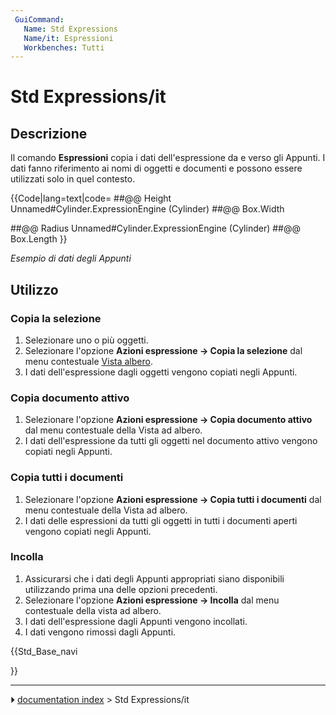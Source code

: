 ```yaml
---
 GuiCommand:
   Name: Std Expressions
   Name/it: Espressioni
   Workbenches: Tutti
---
```


# Std Expressions/it



## Descrizione

Il comando **Espressioni** copia i dati dell\'espressione da e verso gli Appunti. I dati fanno riferimento ai nomi di oggetti e documenti e possono essere utilizzati solo in quel contesto.


{{Code|lang=text|code=
##@@ Height Unnamed#Cylinder.ExpressionEngine (Cylinder)
##@@
Box.Width

##@@ Radius Unnamed#Cylinder.ExpressionEngine (Cylinder)
##@@
Box.Length
}}



*Esempio di dati degli Appunti*



## Utilizzo



### Copia la selezione 

1.  Selezionare uno o più oggetti.
2.  Selezionare l\'opzione **Azioni espressione → Copia la selezione** dal menu contestuale [Vista albero](Tree_view/it.md).
3.  I dati dell\'espressione dagli oggetti vengono copiati negli Appunti.



### Copia documento attivo 

1.  Selezionare l\'opzione **Azioni espressione → Copia documento attivo** dal menu contestuale della Vista ad albero.
2.  I dati dell\'espressione da tutti gli oggetti nel documento attivo vengono copiati negli Appunti.



### Copia tutti i documenti 

1.  Selezionare l\'opzione **Azioni espressione → Copia tutti i documenti** dal menu contestuale della Vista ad albero.
2.  I dati delle espressioni da tutti gli oggetti in tutti i documenti aperti vengono copiati negli Appunti.



### Incolla

1.  Assicurarsi che i dati degli Appunti appropriati siano disponibili utilizzando prima una delle opzioni precedenti.
2.  Selezionare l\'opzione **Azioni espressione → Incolla** dal menu contestuale della vista ad albero.
3.  I dati dell\'espressione dagli Appunti vengono incollati.
4.  I dati vengono rimossi dagli Appunti.





{{Std_Base_navi

}}



---
⏵ [documentation index](../README.md) > Std Expressions/it
